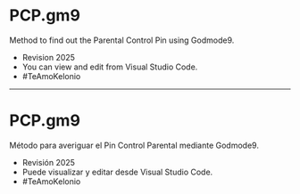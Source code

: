 # PCP.gm9
Method to find out the Parental Control Pin using Godmode9. 
- Revision 2025
- You can view and edit from Visual Studio Code.
- #TeAmoKelonio
  
_________

# PCP.gm9
Método para averiguar el Pin Control Parental mediante Godmode9. 
- Revisión 2025
- Puede visualizar y editar desde Visual Studio Code.
- #TeAmoKelonio
